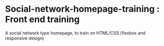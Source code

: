 # Social-network-homepage-training : Front end training
A social network type homepage, to train on HTML/CSS (flexbox and responsive design)
